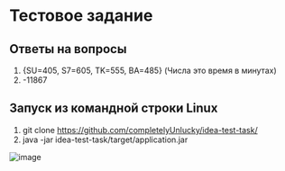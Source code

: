 # Тестовое задание

## Ответы на вопросы
1. {SU=405, S7=605, TK=555, BA=485} (Числа это время в минутах)
2. -11867

## Запуск из командной строки Linux
1. git clone https://github.com/completelyUnlucky/idea-test-task/
2. java -jar idea-test-task/target/application.jar

![image](https://github.com/completelyUnlucky/test-task/assets/75430937/a79512ba-e33a-41f1-850e-0b8fc9547073)